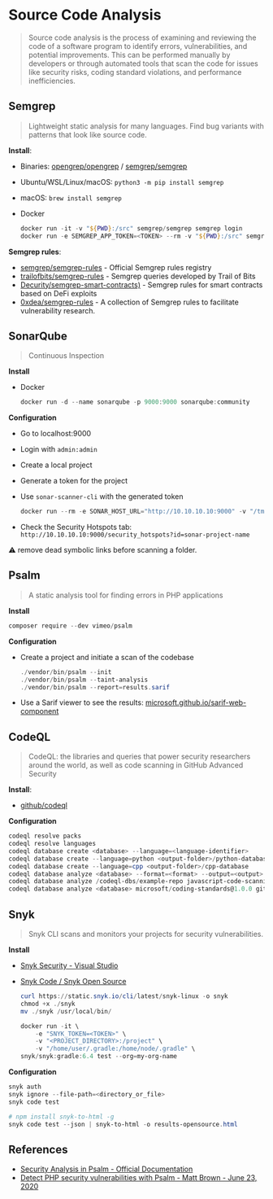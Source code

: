 # Source Code Analysis

> Source code analysis is the process of examining and reviewing the code of a software program to identify errors, vulnerabilities, and potential improvements. This can be performed manually by developers or through automated tools that scan the code for issues like security risks, coding standard violations, and performance inefficiencies.

## Semgrep

> Lightweight static analysis for many languages. Find bug variants with patterns that look like source code.

**Install**:

* Binaries: [opengrep/opengrep](https://github.com/opengrep/opengrep) / [semgrep/semgrep](https://github.com/semgrep/semgrep)
* Ubuntu/WSL/Linux/macOS: `python3 -m pip install semgrep`
* macOS: `brew install semgrep`
* Docker

    ```ps1
    docker run -it -v "${PWD}:/src" semgrep/semgrep semgrep login
    docker run -e SEMGREP_APP_TOKEN=<TOKEN> --rm -v "${PWD}:/src" semgrep/semgrep semgrep ci
    ```

**Semgrep rules**:

* [semgrep/semgrep-rules](https://github.com/semgrep/semgrep-rules) - Official Semgrep rules registry
* [trailofbits/semgrep-rules](https://github.com/trailofbits/semgrep-rules) - Semgrep queries developed by Trail of Bits
* [Decurity/semgrep-smart-contracts)](https://github.com/Decurity/semgrep-smart-contracts) - Semgrep rules for smart contracts based on DeFi exploits
* [0xdea/semgrep-rules](https://github.com/0xdea/semgrep-rules) - A collection of Semgrep rules to facilitate vulnerability research.

## SonarQube

> Continuous Inspection

**Install**

* Docker

    ```ps1
    docker run -d --name sonarqube -p 9000:9000 sonarqube:community
    ```

**Configuration**

* Go to localhost:9000
* Login with `admin:admin`
* Create a local project
* Generate a token for the project
* Use `sonar-scanner-cli` with the generated token

    ```ps1
    docker run --rm -e SONAR_HOST_URL="http://10.10.10.10:9000" -v "/tmp/www:/usr/src" sonarsource/sonar-scanner-cli -Dsonar.projectKey=sonar-project-name -Dsonar.sources=. -Dsonar.host.url=http://10.10.10.10:9000 -Dsonar.token=sqp_redacted
    ```

* Check the Security Hotspots tab: `http://10.10.10.10:9000/security_hotspots?id=sonar-project-name`

:warning: remove dead symbolic links before scanning a folder.

## Psalm

> A static analysis tool for finding errors in PHP applications

**Install**

```ps1
composer require --dev vimeo/psalm
```

**Configuration**

* Create a project and initiate a scan of the codebase

    ```ps1
    ./vendor/bin/psalm --init
    ./vendor/bin/psalm --taint-analysis
    ./vendor/bin/psalm --report=results.sarif
    ```

* Use a Sarif viewer to see the results: [microsoft.github.io/sarif-web-component](https://microsoft.github.io/sarif-web-component/)

## CodeQL

> CodeQL: the libraries and queries that power security researchers around the world, as well as code scanning in GitHub Advanced Security

**Install**:

* [github/codeql](https://github.com/github/codeql)

**Configuration**

```ps1
codeql resolve packs
codeql resolve languages
codeql database create <database> --language=<language-identifier>
codeql database create --language=python <output-folder>/python-database
codeql database create --language=cpp <output-folder>/cpp-database
codeql database analyze <database> --format=<format> --output=<output> <query-specifiers>...
codeql database analyze /codeql-dbs/example-repo javascript-code-scanning.qls --sarif-category=javascript-typescript  --format=sarif-latest --output=/temp/example-repo-js.sarif
codeql database analyze <database> microsoft/coding-standards@1.0.0 github/security-queries --format=sarifv2.1.0 --output=query-results.sarif --download
```

## Snyk

> Snyk CLI scans and monitors your projects for security vulnerabilities.

**Install**

* [Snyk Security - Visual Studio](https://marketplace.visualstudio.com/items?itemName=snyk-security.snyk-vulnerability-scanner-vs)
* [Snyk Code / Snyk Open Source](https://app.snyk.io)

    ```ps1
    curl https://static.snyk.io/cli/latest/snyk-linux -o snyk
    chmod +x ./snyk
    mv ./snyk /usr/local/bin/ 

    docker run -it \
        -e "SNYK_TOKEN=<TOKEN>" \
        -v "<PROJECT_DIRECTORY>:/project" \
        -v "/home/user/.gradle:/home/node/.gradle" \
    snyk/snyk:gradle:6.4 test --org=my-org-name
    ```

**Configuration**

```ps1
snyk auth
snyk ignore --file-path=<directory_or_file>
snyk code test

# npm install snyk-to-html -g
snyk code test --json | snyk-to-html -o results-opensource.html
```

## References

* [Security Analysis in Psalm - Official Documentation](https://psalm.dev/docs/security_analysis/)
* [Detect PHP security vulnerabilities with Psalm - Matt Brown - June 23, 2020](https://psalm.dev/articles/detect-security-vulnerabilities-with-psalm)

